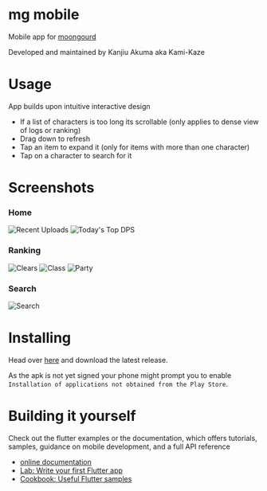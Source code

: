 mg mobile
===
Mobile app for [moongourd](https://kabedon.moongourd.com/)

Developed and maintained by Kanjiu Akuma aka Kami-Kaze

Usage
===

App builds upon intuitive interactive design
- If a list of characters is too long its scrollable (only applies to dense view of logs or ranking)
- Drag down to refresh
- Tap an item to expand it (only for items with more than one character)
- Tap on a character to search for it

Screenshots
===

### Home

![Recent Uploads](docs/screenshots/recent_uploads.png "Recent Uploads")
![Today's Top DPS](docs/screenshots/top_dps.png "Today's Top Dps")

### Ranking

![Clears](docs/screenshots/ranking_clears.png "Clears")
![Class](docs/screenshots/ranking_class.png "Class")
![Party](docs/screenshots/ranking_party.png "Party")

### Search

![Search](docs/screenshots/search.png)

Installing
===
Head over [here](https://github.com/KanjiAkuma/mg_mobile/releases/latest) and download the latest release.

As the apk is not yet signed your phone might prompt you to enable `Installation of applications not obtained from the Play Store`.


Building it yourself
===

Check out the flutter examples or the documentation, which offers tutorials, samples, guidance on mobile development, and a full API reference

- [online documentation](https://flutter.dev/docs)
- [Lab: Write your first Flutter app](https://flutter.dev/docs/get-started/codelab)
- [Cookbook: Useful Flutter samples](https://flutter.dev/docs/cookbook)
